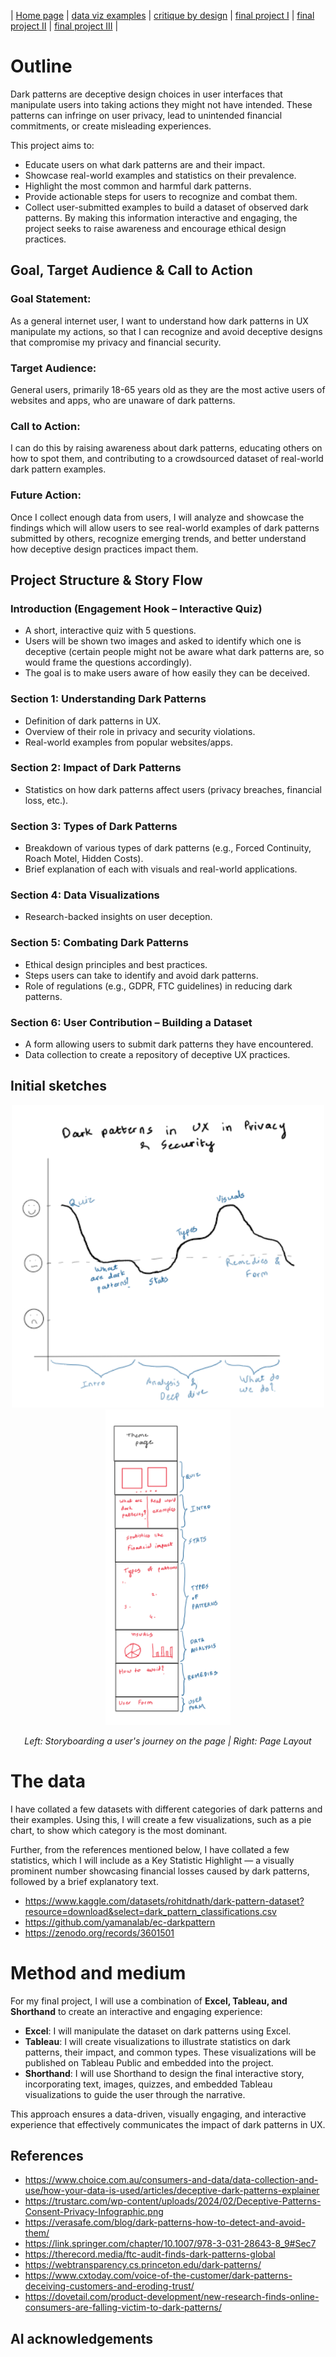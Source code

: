 | [Home page](https://rutuja2197.github.io/rutuja-dataviz-portfolio/) | [data viz examples](dataviz-examples.md) | [critique by design](critique-by-design.md) | [final project I](final-project-part-one.md) | [final project II](final-project-part-two.md) | [final project III](final-project-part-three.md) |

# Outline
Dark patterns are deceptive design choices in user interfaces that manipulate users into taking actions they might not have intended. These patterns can infringe on user privacy, lead to unintended financial commitments, or create misleading experiences.

This project aims to:
- Educate users on what dark patterns are and their impact.
- Showcase real-world examples and statistics on their prevalence.
- Highlight the most common and harmful dark patterns.
- Provide actionable steps for users to recognize and combat them.
- Collect user-submitted examples to build a dataset of observed dark patterns.
By making this information interactive and engaging, the project seeks to raise awareness and encourage ethical design practices.

## Goal, Target Audience & Call to Action
### Goal Statement:
As a general internet user, I want to understand how dark patterns in UX manipulate my actions, so that I can recognize and avoid deceptive designs that compromise my privacy and financial security.

### Target Audience:
General users, primarily 18-65 years old as they are the most active users of websites and apps, who are unaware of dark patterns.

### Call to Action:
I can do this by raising awareness about dark patterns, educating others on how to spot them, and contributing to a crowdsourced dataset of real-world dark pattern examples.

### Future Action:
Once I collect enough data from users, I will analyze and showcase the findings which will allow users to see real-world examples of dark patterns submitted by others, recognize emerging trends, and better understand how deceptive design practices impact them.

## Project Structure & Story Flow
### Introduction (Engagement Hook – Interactive Quiz)
- A short, interactive quiz with 5 questions.
- Users will be shown two images and asked to identify which one is deceptive (certain people might not be aware what dark patterns are, so would frame the questions accordingly).
- The goal is to make users aware of how easily they can be deceived.
### Section 1: Understanding Dark Patterns
- Definition of dark patterns in UX.
- Overview of their role in privacy and security violations.
- Real-world examples from popular websites/apps.
### Section 2: Impact of Dark Patterns
- Statistics on how dark patterns affect users (privacy breaches, financial loss, etc.).
### Section 3: Types of Dark Patterns
- Breakdown of various types of dark patterns (e.g., Forced Continuity, Roach Motel, Hidden Costs).
- Brief explanation of each with visuals and real-world applications.
### Section 4: Data Visualizations
- Research-backed insights on user deception.
### Section 5: Combating Dark Patterns
- Ethical design principles and best practices.
- Steps users can take to identify and avoid dark patterns.
- Role of regulations (e.g., GDPR, FTC guidelines) in reducing dark patterns.
### Section 6: User Contribution – Building a Dataset
- A form allowing users to submit dark patterns they have encountered.
- Data collection to create a repository of deceptive UX practices. 

## Initial sketches 

<div align="center">
  <img src="Storyboard.png" width="500">
  <img src="Layout.png" width="200">
</div>

<div align="center">
  <p><em>Left: Storyboarding a user's journey on the page | Right: Page Layout</em></p>
</div>

# The data 
I have collated a few datasets with different categories of dark patterns and their examples. Using this, I will create a few visualizations, such as a pie chart, to show which category is the most dominant.

Further, from the references mentioned below, I have collated a few statistics, which I will include as a Key Statistic Highlight — a visually prominent number showcasing financial losses caused by dark patterns, followed by a brief explanatory text.

- https://www.kaggle.com/datasets/rohitdnath/dark-pattern-dataset?resource=download&select=dark_pattern_classifications.csv
- https://github.com/yamanalab/ec-darkpattern
- https://zenodo.org/records/3601501

# Method and medium
For my final project, I will use a combination of **Excel, Tableau, and Shorthand** to create an interactive and engaging experience:  

- **Excel**: I will manipulate the dataset on dark patterns using Excel.  
- **Tableau**: I will create visualizations to illustrate statistics on dark patterns, their impact, and common types. These visualizations will be published on Tableau Public and embedded into the project.  
- **Shorthand**: I will use Shorthand to design the final interactive story, incorporating text, images, quizzes, and embedded Tableau visualizations to guide the user through the narrative.  

This approach ensures a data-driven, visually engaging, and interactive experience that effectively communicates the impact of dark patterns in UX.

## References
- https://www.choice.com.au/consumers-and-data/data-collection-and-use/how-your-data-is-used/articles/deceptive-dark-patterns-explainer
- https://trustarc.com/wp-content/uploads/2024/02/Deceptive-Patterns-Consent-Privacy-Infographic.png
- https://verasafe.com/blog/dark-patterns-how-to-detect-and-avoid-them/
- https://link.springer.com/chapter/10.1007/978-3-031-28643-8_9#Sec7
- https://therecord.media/ftc-audit-finds-dark-patterns-global
- https://webtransparency.cs.princeton.edu/dark-patterns/
- https://www.cxtoday.com/voice-of-the-customer/dark-patterns-deceiving-customers-and-eroding-trust/
- https://dovetail.com/product-development/new-research-finds-online-consumers-are-falling-victim-to-dark-patterns/

## AI acknowledgements

